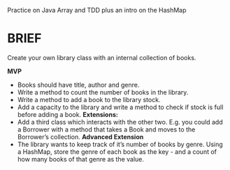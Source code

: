Practice on Java Array and TDD plus an intro on the HashMap

# BRIEF

Create your own library class with an internal collection of books.

**MVP**
- Books should have title, author and genre.
- Write a method to count the number of books in the library.
- Write a method to add a book to the library stock.
- Add a capacity to the library and write a method to check if stock is full before adding a book.
**Extensions:**
- Add a third class which interacts with the other two. E.g. you could add a Borrower with a method that takes a Book and moves to the Borrower’s collection.
**Advanced Extension**
- The library wants to keep track of it’s number of books by genre. Using a HashMap, store the genre of each book as the key - and a count of how many books of that genre as the value.